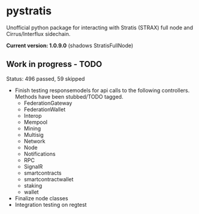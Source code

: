 # pystratis
Unofficial python package for interacting with Stratis (STRAX) full node and Cirrus/Interflux sidechain.

**Current version: 1.0.9.0** (shadows StratisFullNode)

## Work in progress - TODO
Status: 496 passed, 59 skipped
- Finish testing responsemodels for api calls to the following controllers. Methods have been stubbed/TODO tagged.
  - FederationGateway
  - FederationWallet
  - Interop
  - Mempool
  - Mining
  - Multisig
  - Network
  - Node
  - Notifications
  - RPC
  - SignalR
  - smartcontracts
  - smartcontractwallet
  - staking
  - wallet
- Finalize node classes
- Integration testing on regtest
